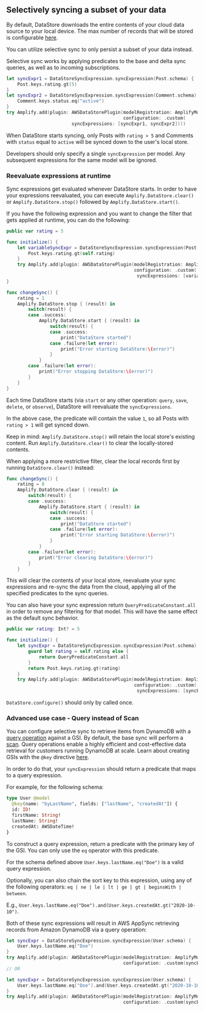 ## Selectively syncing a subset of your data

By default, DataStore downloads the entire contents of your cloud data source to your local device.
The max number of records that will be stored is configurable [here](~/lib/datastore/conflict.md).

You can utilize selective sync to only persist a subset of your data instead.

Selective sync works by applying predicates to the base and delta sync queries, as well as to incoming subscriptions.

```swift
let syncExpr1 = DataStoreSyncExpression.syncExpression(Post.schema) {
    Post.keys.rating.gt(5)
}
let syncExpr2 = DataStoreSyncExpression.syncExpression(Comment.schema) {
    Comment.keys.status.eq("active")
}
try Amplify.add(plugin: AWSDataStorePlugin(modelRegistration: AmplifyModels(),
                                           configuration: .custom(
					    syncExpressions: [syncExpr1, syncExpr2])))
```

When DataStore starts syncing, only Posts with `rating > 5` and Comments with `status` equal to `active` will be synced down to the user's local store.

<amplify-callout>

Developers should only specify a single `syncExpression` per model. Any subsequent expressions for the same model will be ignored.

</amplify-callout>

### Reevaluate expressions at runtime
Sync expressions get evaluated whenever DataStore starts.
In order to have your expressions reevaluated, you can execute `Amplify.DataStore.clear()` or `Amplify.DataStore.stop()` followed by `Amplify.DataStore.start()`.

If you have the following expression and you want to change the filter that gets applied at runtime, you can do the following:

```swift
public var rating = 5

func initialize() {
    let variableSyncExpr = DataStoreSyncExpression.syncExpression(Post.schema) {
        Post.keys.rating.gt(self.rating)
    }
    try Amplify.add(plugin: AWSDataStorePlugin(modelRegistration: AmplifyModels(),
                                               configuration: .custom(
                                                syncExpressions: [variableSyncExpr])))
}

func changeSync() {
    rating = 1
    Amplify.DataStore.stop { (result) in
        switch(result) {
        case .success:
            Amplify.DataStore.start { (result) in
                switch(result) {
                case .success:
                    print("DataStore started")
                case .failure(let error):
                    print("Error starting DataStore:\(error)")
                }
            }
        case .failure(let error):
            print("Error stopping DataStore:\(error)")
        }
    }      
}
```
Each time DataStore starts (via `start` or any other operation: `query`, `save`, `delete`, or `observe`), DataStore will reevaluate the `syncExpressions`.

In the above case, the predicate will contain the value `1`, so all Posts with `rating > 1` will get synced down.

Keep in mind: `Amplify.DataStore.stop()` will retain the local store's existing content. Run `Amplify.DataStore.clear()` to clear the locally-stored contents.

<amplify-callout>

When applying a more restrictive filter, clear the local records first by running `DataStore.clear()` instead:

</amplify-callout>

```swift
func changeSync() {
    rating = 8
    Amplify.DataStore.clear { (result) in
        switch(result) {
        case .success:
            Amplify.DataStore.start { (result) in
                switch(result) {
                case .success:
                    print("DataStore started")
                case .failure(let error):
                    print("Error starting DataStore:\(error)")
                }
            }
        case .failure(let error):
            print("Error clearing DataStore:\(error)")
        }
    }    
```

This will clear the contents of your local store, reevaluate your sync expressions and re-sync the data from the cloud, applying all of the specified predicates to the sync queries.

You can also have your sync expression return `QueryPredicateConstant.all` in order to remove any filtering for that model. This will have the same effect as the default sync behavior.

```swift
public var rating: Int? = 5

func initialize() {
    let syncExpr = DataStoreSyncExpression.syncExpression(Post.schema) {
        guard let rating = self.rating else {
            return QueryPredicateConstant.all
        }
        return Post.keys.rating.gt(rating)
    }
    try Amplify.add(plugin: AWSDataStorePlugin(modelRegistration: AmplifyModels(),
                                               configuration: .custom(
                                                syncExpressions: [syncExpr])))
```

<amplify-callout warning>

`DataStore.configure()` should only by called once.

</amplify-callout>

### Advanced use case - Query instead of Scan
You can configure selective sync to retrieve items from DynamoDB with a [query operation](https://docs.aws.amazon.com/amazondynamodb/latest/developerguide/Query.html) against a GSI. By default, the base sync will perform a [scan](https://docs.aws.amazon.com/amazondynamodb/latest/developerguide/Scan.html). Query operations enable a highly efficient and cost-effective data retrieval for customers running DynamoDB at scale. Learn about creating GSIs with the `@key` directive [here](https://docs.amplify.aws/cli/graphql-transformer/key).

In order to do that, your `syncExpression` should return a predicate that maps to a query expression.

For example, for the following schema:
```graphql
type User @model
  @key(name: "byLastName", fields: ["lastName", "createdAt"]) {
  id: ID!
  firstName: String!
  lastName: String!
  createdAt: AWSDateTime!
}
```

To construct a query expression, return a predicate with the primary key of the GSI. You can only use the `eq` operator with this predicate.

For the schema defined above `User.keys.lastName.eq("Doe")` is a valid query expression.

Optionally, you can also chain the sort key to this expression, using any of the following operators: `eq | ne | le | lt | ge | gt | beginsWith | between`. 

E.g., `User.keys.lastName.eq("Doe").and(User.keys.createdAt.gt("2020-10-10")`.

Both of these sync expressions will result in AWS AppSync retrieving records from Amazon DynamoDB via a query operation:

```swift
let syncExpr = DataStoreSyncExpression.syncExpression(User.schema) {
    User.keys.lastName.eq("Doe")
}
try Amplify.add(plugin: AWSDataStorePlugin(modelRegistration: AmplifyModels(),
                                           configuration: .custom(syncExpressions: [syncExpr])))
// OR

let syncExpr = DataStoreSyncExpression.syncExpression(User.schema) {
    User.keys.lastName.eq("Doe").and(User.keys.createdAt.gt("2020-10-10"))
}
try Amplify.add(plugin: AWSDataStorePlugin(modelRegistration: AmplifyModels(),
                                           configuration: .custom(syncExpressions: [syncExpr])))
```
